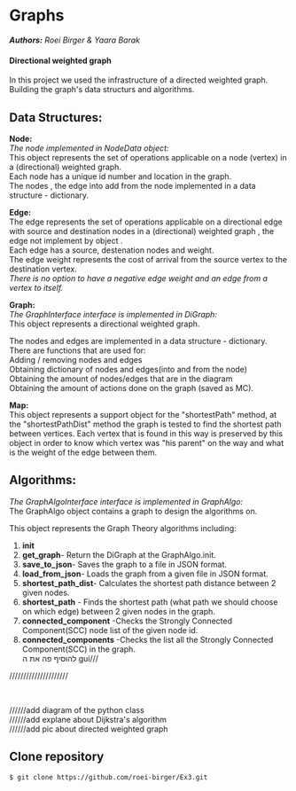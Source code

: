 # Graphs 

***Authors:** Roei Birger & Yaara Barak*

#### Directional weighted graph
In this project we used the infrastructure of a directed weighted graph.<br />
Building the graph's data structurs and algorithms.<br /> 

## Data Structures:

**Node:**<br />
*The node implemented in NodeData object:*<br />
This object represents the set of operations applicable on a  node (vertex) in a (directional) weighted graph.<br />
Each node has a unique id number and location in the graph. <br />
The nodes , the edge into add from the node implemented in a data structure - dictionary.<br />


**Edge:**<br />
The edge represents the set of operations applicable on a directional edge with source and destination nodes in a (directional) weighted graph , the edge not implement by object .<br />
Each edge has a source, destenation nodes and weight.<br />
The edge weight represents the cost of arrival from the source vertex to the destination vertex.<br />
*There is no option to have a negative edge weight and an edge from a vertex to itself.*


**Graph:**<br />
*The GraphInterface interface is implemented in DiGraph:*<br />
 This object represents a directional weighted graph.<br />

 The nodes and edges are implemented in a data structure - dictionary.<br />
 There are functions that are used for: <br />
 Adding / removing nodes and edges<br />
 Obtaining dictionary of nodes and edges(into and from the node)<br />
 Obtaining the amount of nodes/edges that are in the diagram <br />
 Obtaining the amount of actions done on the graph (saved as MC).<br />
  
 **Map:**<br />
  This object represents a support object for the "shortestPath" method,
  at the "shortestPathDist" method the graph is tested to find the shortest
  path between vertices. Each vertex that is found in this way is preserved
  by this object in order to know which vertex was "his parent"
  on the way and what is the weight of the edge between them.
 
 
 ## Algorithms:
 
 *The GraphAlgoInterface interface is implemented in GraphAlgo:*<br />
 The GraphAlgo object contains a graph to design the algorithms on.
 
 This object represents the Graph Theory algorithms including:
 1. **init** <br />
 2. **get_graph**- Return the DiGraph at the GraphAlgo.init.<br />
 3. **save_to_json**- Saves the graph to a file in JSON format.<br />
 4. **load_from_json**- Loads the graph from a given file in JSON format.<br />
 5. **shortest_path_dist**- Calculates the shortest path distance between 2 given nodes. <br />
 6. **shortest_path** - Finds the shortest path (what path we should choose on which edge) between 2 given nodes in the graph. <br />
 7. **connected_component** -Checks the Strongly Connected Component(SCC) node list of the given node id.<br />
 8. **connected_components** -Checks the list all the Strongly Connected Component(SCC) in the graph.<br />
להוסיף פה את ה gui///

 /////////////////////
 
 <br /> 
 
//////add diagram of the python class<br /> 
//////add explane about Dijkstra's algorithm<br /> 
//////add pic about directed weighted graph<br /> 

## **Clone repository**

```
$ git clone https://github.com/roei-birger/Ex3.git
```



